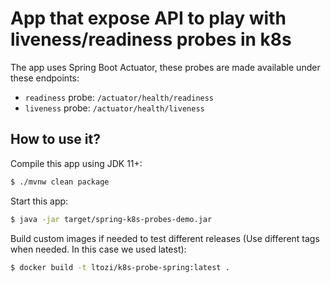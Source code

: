 # App that expose API to play with liveness/readiness probes in k8s

The app uses Spring Boot Actuator, these probes are made available under these endpoints:
 - `readiness` probe: `/actuator/health/readiness`
 - `liveness` probe: `/actuator/health/liveness`

## How to use it?

Compile this app using JDK 11+:
```bash
$ ./mvnw clean package
```

Start this app:
```bash
$ java -jar target/spring-k8s-probes-demo.jar
```

Build custom images if needed to test different releases (Use different tags when needed. In this case we used latest):

```bash
$ docker build -t ltozi/k8s-probe-spring:latest .
```